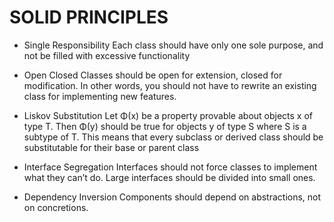 # SOLID PRINCIPLES

- Single Responsibility Each class should have only one sole purpose, and not be filled with excessive functionality

- Open Closed Classes should be open for extension, closed for modification. In other words, you should not have to rewrite an existing class for implementing new features.

- Liskov Substitution Let Φ(x) be a property provable about objects x of type T. Then Φ(y) should be true for objects y of type S where S is a subtype of T. This means that every subclass or derived class should be substitutable for their base or parent class

- Interface Segregation Interfaces should not force classes to implement what they can’t do. Large interfaces should be divided into small ones.

- Dependency Inversion Components should depend on abstractions, not on concretions.